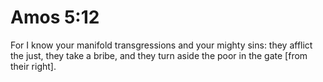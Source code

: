 # Amos 5:12

For I know your manifold transgressions and your mighty sins: they afflict the just, they take a bribe, and they turn aside the poor in the gate [from their right].
